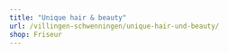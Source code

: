 ```yaml
---
title: "Unique hair & beauty"
url: /villingen-schwenningen/unique-hair-und-beauty/
shop: Friseur
---
```

